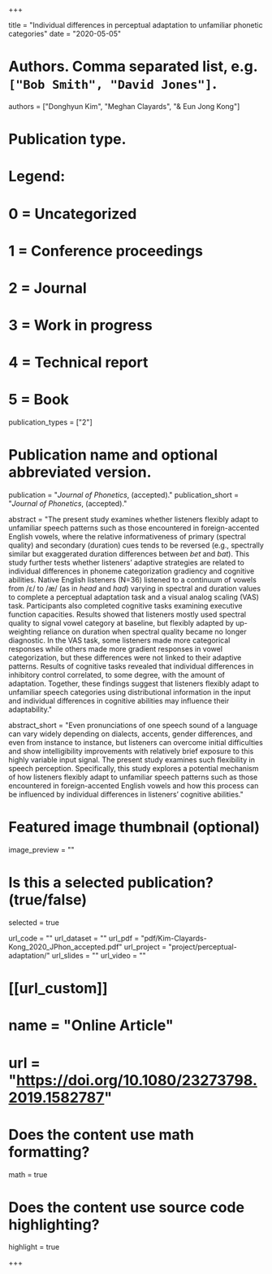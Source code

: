 +++

title = "Individual differences in perceptual adaptation to unfamiliar phonetic categories"
date = "2020-05-05"

# Authors. Comma separated list, e.g. `["Bob Smith", "David Jones"]`.
authors = ["Donghyun Kim", "Meghan Clayards", "& Eun Jong Kong"]

# Publication type.
# Legend:
# 0 = Uncategorized
# 1 = Conference proceedings
# 2 = Journal
# 3 = Work in progress
# 4 = Technical report
# 5 = Book
publication_types = ["2"]

# Publication name and optional abbreviated version.
publication = "*Journal of Phonetics*, (accepted)."
publication_short = "*Journal of Phonetics*, (accepted)."


abstract = "The present study examines whether listeners flexibly adapt to unfamiliar speech patterns such as those encountered in foreign-accented English vowels, where the relative informativeness of primary (spectral quality) and secondary (duration) cues tends to be reversed (e.g., spectrally similar but exaggerated duration differences between *bet* and *bat*). This study further tests whether listeners’ adaptive strategies are related to individual differences in phoneme categorization gradiency and cognitive abilities. Native English listeners (N=36) listened to a continuum of vowels from /ɛ/ to /æ/ (as in *head* and *had*) varying in spectral and duration values to complete a perceptual adaptation task and a visual analog scaling (VAS) task. Participants also completed cognitive tasks examining executive function capacities. Results showed that listeners mostly used spectral quality to signal vowel category at baseline, but flexibly adapted by up-weighting reliance on duration when spectral quality became no longer diagnostic. In the VAS task, some listeners made more categorical responses while others made more gradient responses in vowel categorization, but these differences were not linked to their adaptive patterns. Results of cognitive tasks revealed that individual differences in inhibitory control correlated, to some degree, with the amount of adaptation. Together, these findings suggest that listeners flexibly adapt to unfamiliar speech categories using distributional information in the input and individual differences in cognitive abilities may influence their adaptability."

abstract_short = "Even pronunciations of one speech sound of a language can vary widely depending on dialects, accents, gender differences, and even from instance to instance, but listeners can overcome initial difficulties and show intelligibility improvements with relatively brief exposure to this highly variable input signal. The present study examines such flexibility in speech perception. Specifically, this study explores a potential mechanism of how listeners flexibly adapt to unfamiliar speech patterns such as those encountered in foreign-accented English vowels and how this process can be influenced by individual differences in listeners’ cognitive abilities."

# Featured image thumbnail (optional)
image_preview = ""

# Is this a selected publication? (true/false)
selected = true

url_code = ""
url_dataset = ""
url_pdf = "pdf/Kim-Clayards-Kong_2020_JPhon_accepted.pdf"
url_project = "project/perceptual-adaptation/"
url_slides = ""
url_video = ""

# [[url_custom]]
# name = "Online Article"
# url = "https://doi.org/10.1080/23273798.2019.1582787"

# Does the content use math formatting?
math = true
# Does the content use source code highlighting?
highlight = true

+++
